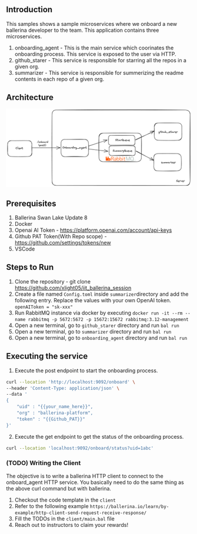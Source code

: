 ## Introduction
This samples shows a sample microservices where we onboard a new ballerina developer to the team. This application contains three microservices.

1. onboarding_agent - This is the main service which coorinates the onboarding process. This service is exposed to the user via HTTP.
2. github_starer - This service is responsible for starring all the repos in a given org.
3. summarizer - This service is responsible for summerizing the readme contents in each repo of a given org.

## Architecture
![Diagram](diagram.png)


## Prerequisites
1. Ballerina Swan Lake Update 8
2. Docker
3. Openai AI Token - https://platform.openai.com/account/api-keys
4. Github PAT Token(With Repo scope) - https://github.com/settings/tokens/new
5. VSCode

## Steps to Run

1. Clone the repository - git clone https://github.com/xlight05/iit_ballerina_session
2. Create a file named `Config.toml` inside `summarizer`directory and add the following entry. Replace the values with your own OpenAI token. `openAIToken = "sk-xxx"`
3. Run RabbitMQ instance via docker by executing `docker run -it --rm --name rabbitmq -p 5672:5672 -p 15672:15672 rabbitmq:3.12-management`
4. Open a new terminal, go to `github_starer` directory and run `bal run`
5. Open a new terminal, go to `summarizer` directory and run `bal run`
6. Open a new terminal, go to `onboarding_agent` directory and run `bal run`

## Executing the service
1. Execute the post endpoint to start the onboarding process. 
```bash
curl --location 'http://localhost:9092/onboard' \
--header 'Content-Type: application/json' \
--data '
{
    "uid" : "{{your_name_here}}",
    "org" : "ballerina-platform",
    "token" : "{{Github_PAT}}"
}'
```

2. Execute the get endpoint to get the status of the onboarding process. 
```bash
curl --location 'localhost:9092/onboard/status?uid=1abc'
```

### (TODO) Writing the Client

The objective is to write a ballerina HTTP client to connect to the onboard_agent HTTP service. You basically need to do the same thing as the above curl command but with ballerina.

1. Checkout the code template in the `client` 
2. Refer to the following example `https://ballerina.io/learn/by-example/http-client-send-request-receive-response/`
3. Fill the TODOs in the `client/main.bal` file
4. Reach out to instructors to claim your rewards!
